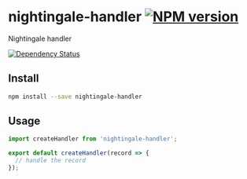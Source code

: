 # nightingale-handler [![NPM version][npm-image]][npm-url]

Nightingale handler

[![Dependency Status][daviddm-image]][daviddm-url]

## Install

```sh
npm install --save nightingale-handler
```

## Usage

```js
import createHandler from 'nightingale-handler';

export default createHandler(record => {
  // handle the record
});
```

[npm-image]: https://img.shields.io/npm/v/nightingale-handler.svg?style=flat-square
[npm-url]: https://npmjs.org/package/nightingale-handler
[daviddm-image]: https://david-dm.org/nightingalejs/nightingale-handler.svg?style=flat-square
[daviddm-url]: https://david-dm.org/nightingalejs/nightingale-handler
